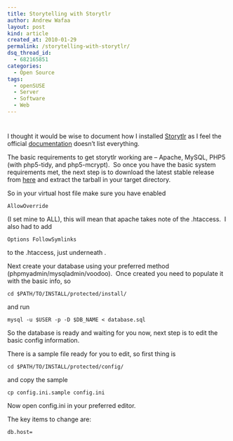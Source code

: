 ```yaml
---
title: Storytelling with Storytlr
author: Andrew Wafaa
layout: post
kind: article
created_at: 2010-01-29
permalink: /storytelling-with-storytlr/
dsq_thread_id:
  - 682165851
categories:
  - Open Source
tags:
  - openSUSE
  - Server
  - Software
  - Web
---
```

# 

I thought it would be wise to document how I installed [Storytlr][1] as I feel the official [documentation][2] doesn’t list everything.

 [1]: http://code.google.com/p/storytlr/ "Life streaming"
 [2]: http://code.google.com/p/storytlr/wiki/Install "Storytlr official documentation"

The basic requirements to get storytlr working are – Apache, MySQL, PHP5 (with php5-tidy, and php5-mcrypt).  So once you have the basic system requirements met, the next step is to download the latest stable release from [here][3] and extract the tarball in your target directory.

 [3]: http://code.google.com/p/storytlr/downloads/list "Download storytlr"

So in your virtual host file make sure you have enabled 

```AllowOverride```

(I set mine to ALL), this will mean that apache takes note of the .htaccess.  I also had to add 

```Options FollowSymlinks```

to the .htaccess, just underneath .

Next create your database using your preferred method (phpmyadmin/mysqladmin/voodoo).  Once created you need to populate it with the basic info, so 

```cd $PATH/TO/INSTALL/protected/install/```

and run

```mysql -u $USER -p -D $DB_NAME < database.sql```

So the database is ready and waiting for you now, next step is to edit the basic config information.

There is a sample file ready for you to edit, so first thing is 

```cd $PATH/TO/INSTALL/protected/config/```

and copy the sample 

```cp config.ini.sample config.ini```

Now open config.ini in your preferred editor.

The key items to change are:

```db.host=```
